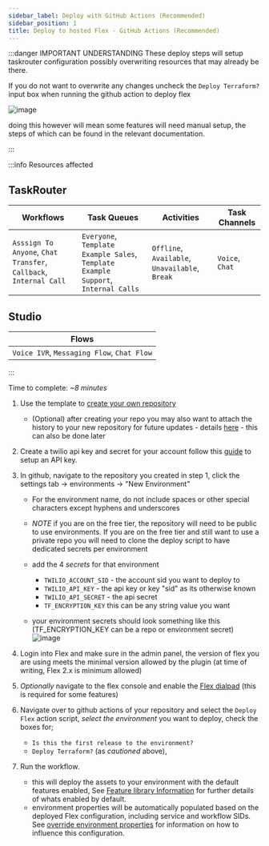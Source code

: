 ```yaml
---
sidebar_label: Deploy with GitHub Actions (Recommended)
sidebar_position: 1
title: Deploy to hosted Flex - GitHub Actions (Recommended)
---
```



:::danger IMPORTANT UNDERSTANDING
These deploy steps will setup taskrouter configuration possibly overwriting resources that may already be there. 

If you do not want to overwrite any changes uncheck the `Deploy Terraform?` input box when running the github action to deploy flex

![image](/img/guides/github-trigger.png)

doing this however will mean some features will need manual setup, the steps of which can be found in the relevant documentation.

:::

:::info Resources affected



## TaskRouter

| Workflows | Task Queues | Activities | Task Channels |
------------|-------------|------------|---------------|
| `Asssign To Anyone`, `Chat Transfer`, `Callback`, `Internal Call` | `Everyone`, `Template Example Sales`, `Template Example Support`, `Internal Calls` | `Offline`, `Available`, `Unavailable`, `Break` | `Voice`, `Chat`|

## Studio

| Flows |
--------|
| `Voice IVR`, `Messaging Flow`, `Chat Flow` |

:::


Time to complete: _~8 minutes_

1. Use the template to [create your own repository](https://github.com/twilio-professional-services/flex-project-template/generate) 
   - (Optional) after creating your repo you may also want to attach the history to your new repository for future updates - details [here](/setup-guides/managing-future-updates-from-the-template) - this can also be done later
2. Create a twilio api key and secret for your account follow this [guide](https://www.twilio.com/docs/glossary/what-is-an-api-key#how-can-i-create-api-keys) to setup an API key.
3. In github, navigate to the repository you created in step 1, click the settings tab -> environments -> "New Environment"
   
   - For the environment name, do not include spaces or other special characters except hyphens and underscores
   
   - _NOTE_ if you are on the free tier, the repository will need to be public to use environments.  If you are on the free tier and still want to use a private repo you will need to clone the deploy script to have dedicated secrets per environment

   - add the 4 *secrets* for that environment
     - `TWILIO_ACCOUNT_SID` - the account sid you want to deploy to
     - `TWILIO_API_KEY` - the api key or key "sid" as its otherwise known
     - `TWILIO_API_SECRET` - the api secret
     - `TF_ENCRYPTION_KEY` this can be any string value you want

   - your environment secrets should look something like this (TF_ENCRYPTION_KEY can be a repo or environment secret)
   ![image](/img/guides/github-secrets.png)

4. Login into Flex and make sure in the admin panel, the version of flex you are using meets the minimal version allowed by the plugin (at time of writing, Flex 2.x is minimum allowed)
5. _Optionally_ navigate to the flex console and enable the [Flex dialpad](https://console.twilio.com/us1/develop/flex/manage/voice?frameUrl=%2Fconsole%2Fflex%2Fvoice%3Fx-target-region%3Dus1) (this is required for some features)
6. Navigate over to github actions of your repository and select the `Deploy Flex` action script, _select the environment_ you want to deploy, check the boxes for;
   - `Is this the first release to the environment?`
   - `Deploy Terraform?`  (as *cautioned* above), 
   
7. Run the workflow.
   - this will deploy the assets to your environment with the default features enabled, See [Feature library Information](/feature-library/overview) for further details of whats enabled by default.
   - environment properties will be automatically populated based on the deployed Flex configuration, including service and workflow SIDs. See [override environment properties](/setup-guides/configure_the_template) for information on how to influence this configuration.
 


